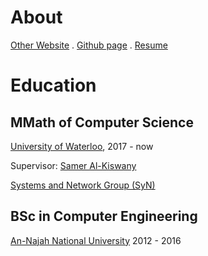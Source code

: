 # About
[Other Website](https://cs.uwaterloo.ca/~zalsader/) . [Github page]({{site.github.owner_url}}) . [Resume](https://cs.uwaterloo.ca/~zalsader/Resume.pdf)

# Education
## MMath of Computer Science
[University of Waterloo](https://www.uwaterloo.ca), 2017 - now

Supervisor: [Samer Al-Kiswany](https://cs.uwaterloo.ca/~alkiswan/)

[Systems and Network Group (SyN)](https://syn.uwaterloo.ca)

## BSc in Computer Engineering
[An-Najah National University](https://www.najah.edu) 2012 - 2016
